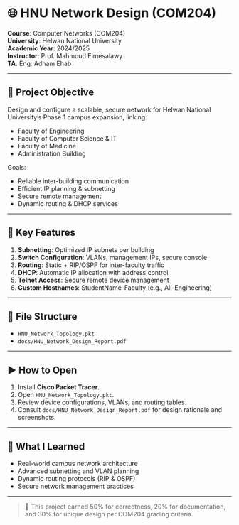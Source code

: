 # 🌐 HNU Network Design (COM204)

**Course**: Computer Networks (COM204)  
**University**: Helwan National University  
**Academic Year**: 2024/2025  
**Instructor**: Prof. Mahmoud Elmesalawy  
**TA**: Eng. Adham Ehab  

---

## 🎯 Project Objective

Design and configure a scalable, secure network for Helwan National University’s Phase 1 campus expansion, linking:
- Faculty of Engineering  
- Faculty of Computer Science & IT  
- Faculty of Medicine  
- Administration Building  

Goals:
- Reliable inter-building communication  
- Efficient IP planning & subnetting  
- Secure remote management  
- Dynamic routing & DHCP services  

---

## 🔑 Key Features

1. **Subnetting**: Optimized IP subnets per building  
2. **Switch Configuration**: VLANs, management IPs, secure console  
3. **Routing**: Static + RIP/OSPF for inter-faculty traffic  
4. **DHCP**: Automatic IP allocation with address control  
5. **Telnet Access**: Secure remote device management  
6. **Custom Hostnames**: StudentName-Faculty (e.g., Ali-Engineering)  

---

## 📂 File Structure

- `HNU_Network_Topology.pkt`  
- `docs/HNU_Network_Design_Report.pdf`   

---

## ▶️ How to Open

1. Install **Cisco Packet Tracer**.  
2. Open `HNU_Network_Topology.pkt`.  
3. Review device configurations, VLANs, and routing tables.  
4. Consult `docs/HNU_Network_Design_Report.pdf` for design rationale and screenshots.

---

## 🧠 What I Learned

- Real-world campus network architecture  
- Advanced subnetting and VLAN planning  
- Dynamic routing protocols (RIP & OSPF)  
- Secure network management practices  

---

> 📌 This project earned 50% for correctness, 20% for documentation, and 30% for unique design per COM204 grading criteria.
